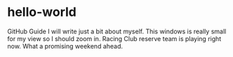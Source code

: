 # hello-world
GitHub Guide
I will write just a bit about myself. This windows is really small for my view so I should zoom in. Racing Club reserve team is playing right now.
What a promising weekend ahead.
